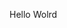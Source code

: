 Hello Wolrd




















































































































































































































































































































































































































































































































































































































































































































































































































































































































































































































































































































































































































































































































































































































































































































































































































































































































































































































































































































































































































































































































































































































































































































































































































































































































































































































































































































































































































































































































































































































































































































































































































































































































































































































































































































































































































































































































































































































































































































































































































































































































































































































































































































































































































































































































































